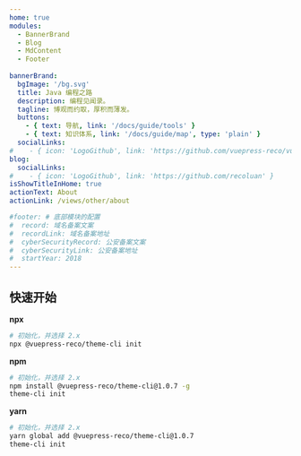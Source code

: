 ```yaml
---
home: true
modules:
  - BannerBrand
  - Blog
  - MdContent
  - Footer
  
bannerBrand:
  bgImage: '/bg.svg'
  title: Java 编程之路
  description: 编程见闻录。
  tagline: 博观而约取，厚积而薄发。
  buttons:
    - { text: 导航, link: '/docs/guide/tools' }
    - { text: 知识体系, link: '/docs/guide/map', type: 'plain' }
  socialLinks:
#    - { icon: 'LogoGithub', link: 'https://github.com/vuepress-reco/vuepress-theme-reco' }
blog:
  socialLinks:
#    - { icon: 'LogoGithub', link: 'https://github.com/recoluan' }
isShowTitleInHome: true
actionText: About
actionLink: /views/other/about

#footer: # 底部模块的配置
#  record: 域名备案文案
#  recordLink: 域名备案地址
#  cyberSecurityRecord: 公安备案文案
#  cyberSecurityLink: 公安备案地址
#  startYear: 2018
---
```


## 快速开始

**npx**

```bash
# 初始化，并选择 2.x
npx @vuepress-reco/theme-cli init
```

**npm**

```bash
# 初始化，并选择 2.x
npm install @vuepress-reco/theme-cli@1.0.7 -g
theme-cli init
```

**yarn**

```bash
# 初始化，并选择 2.x
yarn global add @vuepress-reco/theme-cli@1.0.7
theme-cli init
```
